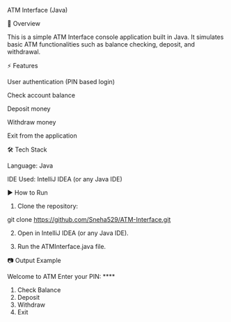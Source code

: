 ATM Interface (Java)

📌 Overview

This is a simple ATM Interface console application built in Java.
It simulates basic ATM functionalities such as balance checking, deposit, and withdrawal.

⚡ Features

User authentication (PIN based login)

Check account balance

Deposit money

Withdraw money

Exit from the application


🛠️ Tech Stack

Language: Java

IDE Used: IntelliJ IDEA (or any Java IDE)


▶️ How to Run

1. Clone the repository:

git clone https://github.com/Sneha529/ATM-Interface.git


2. Open in IntelliJ IDEA (or any Java IDE).


3. Run the ATMInterface.java file.



📷 Output Example

Welcome to ATM
Enter your PIN: ****
1. Check Balance
2. Deposit
3. Withdraw
4. Exit
